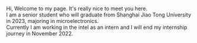 Hi, Welcome to my page. It's really nice to meet you here.  
I am a senior student who will graduate from Shanghai Jiao Tong University in 2023, majoring in microelectronics.  
Currently I am working in the intel as an intern and I will end my internship journey in November 2022.
